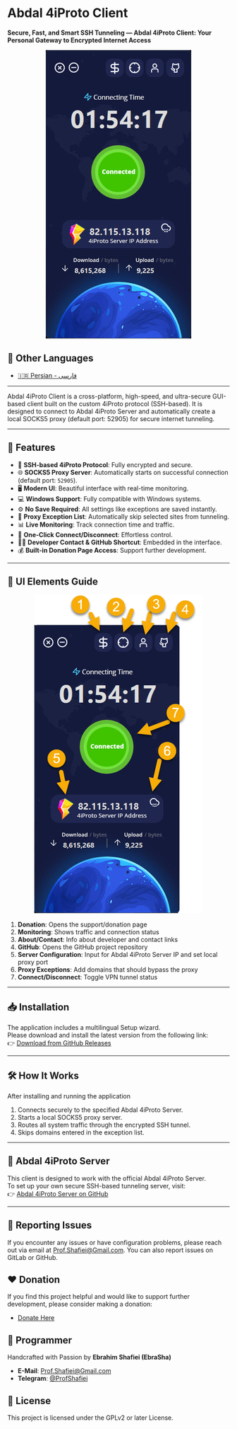 
# Abdal 4iProto Client

**Secure, Fast, and Smart SSH Tunneling — Abdal 4iProto Client: Your Personal Gateway to Encrypted Internet Access**

<div align="center">
  <img src="shot.jpg" alt="Abdal 4iProto Client"  >
</div>



## 📘 Other Languages

- [🇮🇷 Persian - فارسی](README.fa.md)

---

Abdal 4iProto Client is a cross-platform, high-speed, and ultra-secure GUI-based client built on the custom 4iProto protocol (SSH-based). It is designed to connect to Abdal 4iProto Server and automatically create a local SOCKS5 proxy (default port: 52905) for secure internet tunneling.

---

## 🚀 Features

- 🔐 **SSH-based 4iProto Protocol**: Fully encrypted and secure.
- 🌐 **SOCKS5 Proxy Server**: Automatically starts on successful connection (default port: `52905`).
- 🖥️ **Modern UI**: Beautiful interface with real-time monitoring.
- 💻 **Windows Support**: Fully compatible with Windows systems.
- ⚙️ **No Save Required**: All settings like exceptions are saved instantly.
- 🚫 **Proxy Exception List**: Automatically skip selected sites from tunneling.
- 📊 **Live Monitoring**: Track connection time and traffic.
- 🔄 **One-Click Connect/Disconnect**: Effortless control.
- 👨‍💻 **Developer Contact & GitHub Shortcut**: Embedded in the interface.
- 💰 **Built-in Donation Page Access**: Support further development.

---

## 🧩 UI Elements Guide

<div align="center">
  <img src="help.png" alt="Abdal 4iProto Client"  >
</div>

1. **Donation**: Opens the support/donation page  
2. **Monitoring**: Shows traffic and connection status  
3. **About/Contact**: Info about developer and contact links  
4. **GitHub**: Opens the GitHub project repository  
5. **Server Configuration**: Input for Abdal 4iProto Server IP and set local proxy port  
6. **Proxy Exceptions**: Add domains that should bypass the proxy  
7. **Connect/Disconnect**: Toggle VPN tunnel status  

---

## 📥 Installation

The application includes a multilingual Setup wizard.  
Please download and install the latest version from the following link:  
👉 [Download from GitHub Releases](https://github.com/ebrasha/abdal-4iproto-client/releases)

---

## 🛠️ How It Works

After installing and running the application

1. Connects securely to the specified Abdal 4iProto Server.
2. Starts a local SOCKS5 proxy server.
3. Routes all system traffic through the encrypted SSH tunnel.
4. Skips domains entered in the exception list.

---


## 📡 Abdal 4iProto Server

This client is designed to work with the official Abdal 4iProto Server.  
To set up your own secure SSH-based tunneling server, visit:  
👉 [Abdal 4iProto Server on GitHub](https://github.com/ebrasha/abdal-4iproto-server)


---

 


## 🐛 Reporting Issues
If you encounter any issues or have configuration problems, please reach out via email at Prof.Shafiei@Gmail.com. You can also report issues on GitLab or GitHub.

## ❤️ Donation
If you find this project helpful and would like to support further development, please consider making a donation:
- [Donate Here](https://alphajet.ir/abdal-donation)

## 🤵 Programmer
Handcrafted with Passion by **Ebrahim Shafiei (EbraSha)**
- **E-Mail**: Prof.Shafiei@Gmail.com
- **Telegram**: [@ProfShafiei](https://t.me/ProfShafiei)

## 📜 License
This project is licensed under the GPLv2 or later License. 
